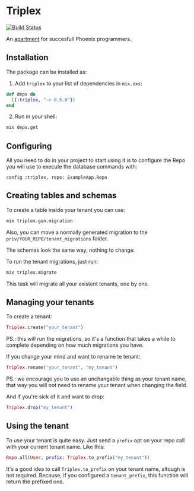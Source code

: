 # Triplex

[![Build Status](https://travis-ci.org/ateliware/triplex.svg?branch=master)](https://travis-ci.org/ateliware/triplex)

An [apartment](https://github.com/influitive/apartment) for succesfull Phoenix
programmers.

## Installation

The package can be installed as:

1. Add `triplex` to your list of dependencies in `mix.exs`:

```elixir
def deps do
  [{:triplex, "~> 0.5.0"}]
end
```

2. Run in your shell:

```bash
mix deps.get
```

## Configuring

All you need to do in your project to start using it is to configure the Repo
you will use to execute the database commands with:

    config :triplex, repo: ExampleApp.Repo

## Creating tables and schemas

To create a table inside your tenant you can use:

```bash
mix triplex.gen.migration
```

Also, you can move a normally generated migration to the
`priv/YOUR_REPO/tenant_migrations` folder.

The schemas look the same way, nothing to change.

To run the tenant migrations, just run:

```bash
mix triplex.migrate
```

This task will migrate all your existent tenants, one by one.

## Managing your tenants

To create a tenant:

```elixir
Triplex.create("your_tenant")
```

PS.: this will run the migrations, so it's a function that takes a while to
complete depending on how much migrations you have.

If you change your mind and want to rename te tenant:

```elixir
Triplex.rename("your_tenant", "my_tenant")
```

PS.: we encourage you to use an unchangable thing as your tenant name, that
way you will not need to rename your tenant when changing the field.

And if you're sick of it and want to drop:

```elixir
Triplex.drop("my_tenant")
```

## Using the tenant

To use your tenant is quite easy. Just send a `prefix` opt on your repo call
with your current tenant name. Like this:

```elixir
Repo.all(User, prefix: Triplex.to_prefix("my_tenant"))
```

It's a good idea to call `Triplex.to_prefix` on your tenant name, altough is
not required. Because, if you configured a `tenant_prefix`, this function will
return the prefixed one.
